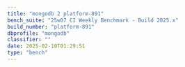 ```yaml
---
title: "mongodb 2 platform-891"
bench_suite: "25w07 CI Weekly Benchmark - Build 2025.x"
build_number: "platform-891"
dbprofile: "mongodb"
classifier: ""
date: 2025-02-10T01:29:51
type: "bench"
---
```

